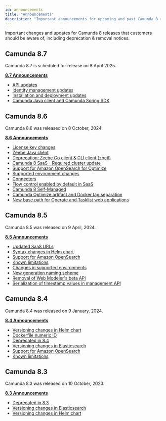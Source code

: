```yaml
---
id: announcements
title: "Announcements"
description: "Important announcements for upcoming and past Camunda 8 releases that customers should be aware of, including deprecation & removal notices."
---
```


Important changes and updates for Camunda 8 releases that customers should be aware of, including deprecation & removal notices.

## Camunda 8.7

Camunda 8.7 is scheduled for release on 8 April 2025.

<div class="double-column-container">
<div class="double-column-left">

**[8.7 Announcements](/reference/announcements-release-notes/870/870-announcements.md)**

</div>
<div class="double-column-right">

- [API updates](/reference/announcements-release-notes/870/870-announcements.md#api-updates-saasself-managed)
- [Identity management updates](/reference/announcements-release-notes/870/870-announcements.md#identity-management-updates-saasself-managed)
- [Installation and deployment updates](/reference/announcements-release-notes/870/870-announcements.md#installation-and-deployment-updates-self-managed)
- [Camunda Java client and Camunda Spring SDK](/reference/announcements-release-notes/870/870-announcements.md#camunda-java-client-and-camunda-spring-sdk-self-managed)

</div>
</div>

## Camunda 8.6

Camunda 8.6 was released on 8 October, 2024.

<div class="double-column-container">
<div class="double-column-left">

**[8.6 Announcements](/reference/announcements-release-notes/860/860-release-notes.md)**

</div>
<div class="double-column-right">

- [License key changes](/reference/announcements-release-notes/860/860-release-notes.md#license-key-changes)
- [Zeebe Java client](/reference/announcements-release-notes/860/860-release-notes.md#zeebe-java-client)
- [Deprecation: Zeebe Go client & CLI client (zbctl)](/reference/announcements-release-notes/860/860-release-notes.md#deprecation-zeebe-go-client--cli-client-zbctl)
- [Camunda 8 SaaS - Required cluster update](/reference/announcements-release-notes/860/860-release-notes.md#camunda-8-saas---required-cluster-update)
- [Support for Amazon OpenSearch for Optimize](/reference/announcements-release-notes/860/860-release-notes.md#support-for-amazon-opensearch-for-optimize)
- [Supported environment changes](/reference/announcements-release-notes/860/860-release-notes.md#supported-environment-changes-openjdk-elasticsearch-amazon-opensearch)
- [Connectors](/reference/announcements-release-notes/860/860-release-notes.md#connectors)
- [Flow control enabled by default in SaaS](/reference/announcements-release-notes/860/860-release-notes.md#flow-control-enabled-by-default-in-saas)
- [Camunda 8 Self-Managed](/reference/announcements-release-notes/860/860-release-notes.md#camunda-8-self-managed)
- [Camunda Optimize artifact and Docker tag separation](/reference/announcements-release-notes/860/860-release-notes.md#camunda-optimize-artifact-and-docker-tag-separation)
- [New base path for Operate and Tasklist web applications](/reference/announcements-release-notes/860/860-release-notes.md#new-base-path-for-operate-and-tasklist-web-applications)

</div>
</div>

## Camunda 8.5

Camunda 8.5 was released on 9 April, 2024.

<div class="double-column-container">
<div class="double-column-left">

**[8.5 Announcements](/reference/announcements-release-notes/850/850-release-notes.md#camunda-85)**

</div>
<div class="double-column-right">

- [Updated SaaS URLs](/reference/announcements-release-notes/850/850-announcements.md#updated-saas-urls)
- [Syntax changes in Helm chart](/reference/announcements-release-notes/850/850-announcements.md#syntax-changes-in-helm-chart)
- [Support for Amazon OpenSearch](/reference/announcements-release-notes/850/850-announcements.md#support-for-amazon-opensearch)
- [Known limitations](/reference/announcements-release-notes/850/850-announcements.md#known-limitations)
- [Changes in supported environments](/reference/announcements-release-notes/850/850-announcements.md#changes-in-supported-environments)
- [New generation naming scheme](/reference/announcements-release-notes/850/850-announcements.md#camunda-saas-new-generation-naming-scheme)
- [Removal of Web Modeler's beta API](/reference/announcements-release-notes/850/850-announcements.md#removal-of-web-modelers-beta-api)
- [Serialization of timestamp values in management API](/reference/announcements-release-notes/850/850-announcements.md#zeebe-850-breaks-serialization-of-timestamp-values-in-management-api-self-managed-only)

</div>
</div>

## Camunda 8.4

Camunda 8.4 was released on 9 January, 2024.

<div class="double-column-container">
<div class="double-column-left">

**[8.4 Announcements](/reference/announcements-release-notes/850/850-release-notes.md#camunda-84)**

</div>
<div class="double-column-right">

- [Versioning changes in Helm chart](/reference/announcements-release-notes/850/850-announcements.md#versioning-changes-in-helm-chart)
- [Dockerfile numeric ID](/reference/announcements-release-notes/850/850-announcements.md#dockerfile-numeric-id)
- [Deprecated in 8.4](/reference/announcements-release-notes/850/850-announcements.md#deprecated-in-84)
- [Versioning changes in Elasticsearch](/reference/announcements-release-notes/850/850-announcements.md#versioning-changes-in-elasticsearch)
- [Support for Amazon OpenSearch](/reference/announcements-release-notes/850/850-announcements.md#support-for-amazon-opensearch-1)
- [Known limitations](/reference/announcements-release-notes/850/850-announcements.md#known-limitations-1)

</div>
</div>

## Camunda 8.3

Camunda 8.3 was released on 10 October, 2023.

<div class="double-column-container">
<div class="double-column-left">

**[8.3 Announcements](/reference/announcements-release-notes/850/850-release-notes.md#camunda-83)**

</div>
<div class="double-column-right">

- [Deprecated in 8.3](/reference/announcements-release-notes/850/850-announcements.md#deprecated-in-83)
- [Versioning changes in Elasticsearch](/reference/announcements-release-notes/850/850-announcements.md#versioning-changes-in-elasticsearch-1)
- [Versioning changes in Helm chart](/reference/announcements-release-notes/850/850-announcements.md#versioning-changes-in-helm-chart-1)

</div>
</div>
